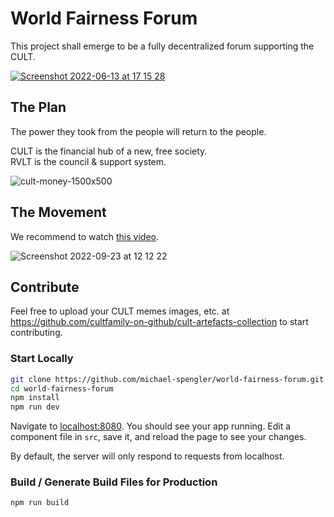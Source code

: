# World Fairness Forum
This project shall emerge to be a fully decentralized forum supporting the CULT.

[![Screenshot 2022-06-13 at 17 15 28](https://user-images.githubusercontent.com/43786652/173386659-e8a73aec-bd77-4a73-8e6e-9a1dcc0e480d.png)](https://www.youtube.com/watch?v=J7GY1Xg6X20)

## The Plan
The power they took from the people will return to the people. 

CULT is the financial hub of a new, free society.  
RVLT is the council & support system.

![cult-money-1500x500](https://user-images.githubusercontent.com/43786652/191938463-b23804e7-8e96-4874-889b-9c027c2f471a.jpeg)

## The Movement
We recommend to watch [this video](https://cultdao.io).  

![Screenshot 2022-09-23 at 12 12 22](https://user-images.githubusercontent.com/43786652/191939581-faeda995-e77b-470e-af0d-f6704d12b822.png)

## Contribute
Feel free to upload your CULT memes images, etc. at https://github.com/cultfamily-on-github/cult-artefacts-collection to start contributing.


### Start Locally
```bash
git clone https://github.com/michael-spengler/world-fairness-forum.git
cd world-fairness-forum
npm install
npm run dev
```

Navigate to [localhost:8080](http://localhost:8080). You should see your app running. Edit a component file in `src`, save it, and reload the page to see your changes.

By default, the server will only respond to requests from localhost. 

### Build / Generate Build Files for Production

```bash
npm run build
```

